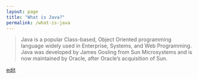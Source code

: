 ```yaml
---
layout: page
title: "What is Java?"
permalink: /what-is-java
---
```


> Java is a popular Class-based, Object Oriented programming language widely used in Enterprise, Systems, and Web Programming. Java was developed by James Gosling from Sun Microsystems and is now maintained by Oracle, after Oracle’s acquisition of Sun.

<p class="edit-term"><a href="https://github.com/and-digital/tech-definitions/blob/master/definitions/back-end/java.md">edit</a></p>
